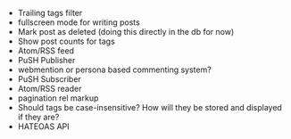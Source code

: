 * Trailing tags filter
* fullscreen mode for writing posts
* Mark post as deleted (doing this directly in the db for now)
* Show post counts for tags
* Atom/RSS feed
* PuSH Publisher
* webmention or persona based commenting system?
* PuSH Subscriber
* Atom/RSS reader
* pagination rel markup
* Should tags be case-insensitive? How will they be stored and displayed if they are?
* HATEOAS API